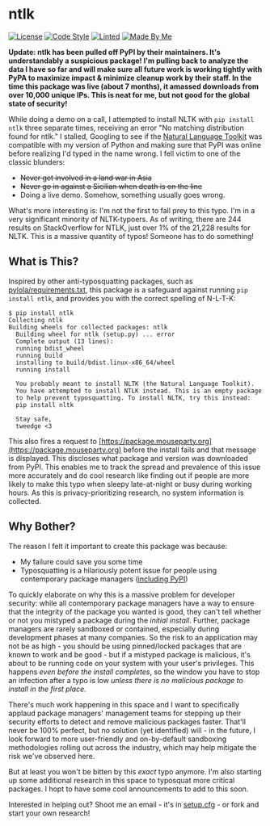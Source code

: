 # ntlk

[![License](https://img.shields.io/github/license/tweedge/ntlk)](https://github.com/tweedge/ntlk)
[![Code Style](https://img.shields.io/badge/code%20style-black-black)](https://github.com/psf/black)
[![Linted](https://img.shields.io/badge/also%20passes-flake8-blue.svg)](https://github.com/PyCQA/flake8)
[![Made By Me](https://img.shields.io/badge/made%20by-some%20nerd-red.svg)](https://chris.partridge.tech/)

**Update: ntlk has been pulled off PyPI by their maintainers. It's understandably a suspicious package! I'm pulling back to analyze the data I have so far and will make sure all future work is working tightly with PyPA to maximize impact & minimize cleanup work by their staff. In the time this package was live (about 7 months), it amassed downloads from over 10,000 unique IPs. This is neat for me, but not good for the global state of security!**

While doing a demo on a call, I attempted to install NLTK with `pip install ntlk` three separate times, receiving an error "No matching distribution found for ntlk." I stalled, Googling to see if the [Natural Language Toolkit](https://www.nltk.org/) was compatible with my version of Python and making sure that PyPI was online before realizing I'd typed in the name wrong. I fell victim to one of the classic blunders:
* ~~Never get involved in a land war in Asia~~
* ~~Never go in against a Sicilian when death is on the line~~
* Doing a live demo. Somehow, something usually goes wrong.

What's more interesting is: I'm not the first to fall prey to this typo. I'm in a very significant minority of NLTK-typoers. As of writing, there are 244 results on StackOverflow for NTLK, just over 1% of the 21,228 results for NLTK. This is a massive quantity of typos! Someone has to do something!

## What is This?

Inspired by other anti-typosquatting packages, such as [pylola/requirements.txt](https://github.com/pylola/requirements.txt), this package is a safeguard against running `pip install ntlk`, and provides you with the correct spelling of N-L-T-K:

```
$ pip install ntlk
Collecting ntlk
Building wheels for collected packages: ntlk
  Building wheel for ntlk (setup.py) ... error
  Complete output (13 lines):
  running bdist_wheel
  running build
  installing to build/bdist.linux-x86_64/wheel
  running install

  You probably meant to install NLTK (the Natural Language Toolkit).
  You have attempted to install NTLK instead. This is an empty package
  to help prevent typosquatting. To install NLTK, try this instead:
  pip install nltk

  Stay safe,
  tweedge <3
```

This also fires a request to [https://package.mouseparty.org](https://package.mouseparty.org) before the install fails and that message is displayed. This discloses what package and version was downloaded from PyPI. This enables me to track the spread and prevalence of this issue more accurately and do cool research like finding out if people are more likely to make this typo when sleepy late-at-night or busy during working hours. As this is privacy-prioritizing research, no system information is collected.

## Why Bother?

The reason I felt it important to create this package was because:
* My failure could save you some time
* Typosquatting is a hilariously potent issue for people using contemporary package managers ([including PyPI](https://lwn.net/Articles/834078/))

To quickly elaborate on why this is a massive problem for developer security: while all contemporary package managers have a way to ensure that the integrity of the package you wanted is good, they can't tell whether or not you mistyped a package during the *initial install*. Further, package managers are rarely sandboxed or contained, especially during development phases at many companies. So the risk to an application may not be as high - you should be using pinned/locked packages that are known to work and be good - but if a mistyped package is malicious, it's about to be running code on your system with your user's privileges. This happens *even before the install completes*, so the window you have to stop an infection after a typo is low *unless there is no malicious package to install in the first place*.

There's much work happening in this space and I want to specifically applaud package managers' management teams for stepping up their security efforts to detect and remove malicious packages faster. That'll never be 100% perfect, but no solution (yet identified) will - in the future, I look forward to more user-friendly and on-by-default sandboxing methodologies rolling out across the industry, which may help mitigate the risk we've observed here.

But at least you won't be bitten by this *exact* typo anymore. I'm also starting up some additional research in this space to typosquat more critical packages. I hopt to have some cool announcements to add to this soon.

Interested in helping out? Shoot me an email - it's in [setup.cfg](https://github.com/tweedge/ntlk/blob/main/setup.cfg) - or fork and start your own research!
